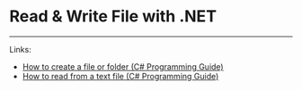 # Read & Write File with .NET


---
Links:
- [How to create a file or folder (C# Programming Guide)](https://docs.microsoft.com/en-us/dotnet/csharp/programming-guide/file-system/how-to-create-a-file-or-folder)
- [How to read from a text file (C# Programming Guide)](https://docs.microsoft.com/en-us/dotnet/csharp/programming-guide/file-system/how-to-read-from-a-text-file)

